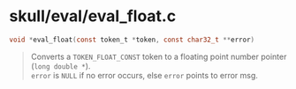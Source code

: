 # skull/eval/eval_float.c

```c
void *eval_float(const token_t *token, const char32_t **error)
```

> Converts a `TOKEN_FLOAT_CONST` token to a floating point number pointer (`long double *`).
> \
> `error` is `NULL` if no error occurs, else `error` points to error msg.

